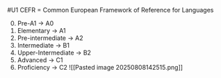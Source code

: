 #U1
CEFR = Common European Framework of Reference for Languages

0. Pre-A1 -> A0 
1. Elementary -> A1
2. Pre-intermediate -> A2
3. Intermediate -> B1
4. Upper-Intermediate -> B2
5. Advanced -> C1
6. Proficiency -> C2
![[Pasted image 20250808142515.png]]